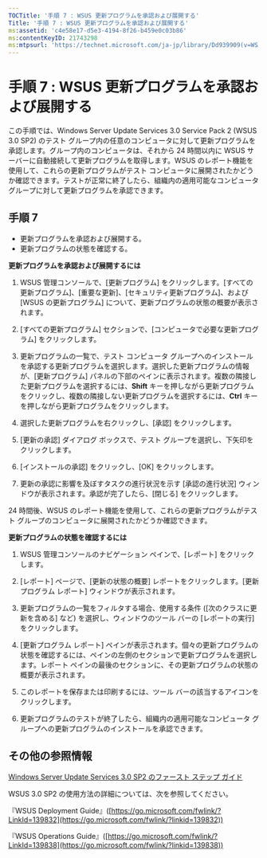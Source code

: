 ```yaml
---
TOCTitle: '手順 7 : WSUS 更新プログラムを承認および展開する'
Title: '手順 7 : WSUS 更新プログラムを承認および展開する'
ms:assetid: 'c4e58e17-d5e3-4194-8f26-b459e0c03b86'
ms:contentKeyID: 21743298
ms:mtpsurl: 'https://technet.microsoft.com/ja-jp/library/Dd939909(v=WS.10)'
---
```


手順 7 : WSUS 更新プログラムを承認および展開する
================================================

この手順では、Windows Server Update Services 3.0 Service Pack 2 (WSUS 3.0 SP2) のテスト グループ内の任意のコンピュータに対して更新プログラムを承認します。グループ内のコンピュータは、それから 24 時間以内に WSUS サーバーに自動接続して更新プログラムを取得します。WSUS のレポート機能を使用して、これらの更新プログラムがテスト コンピュータに展開されたかどうか確認できます。テストが正常に終了したら、組織内の適用可能なコンピュータ グループに対して更新プログラムを承認できます。

手順 7
------

-   更新プログラムを承認および展開する。
-   更新プログラムの状態を確認する。

**更新プログラムを承認および展開するには**
1.  WSUS 管理コンソールで、\[更新プログラム\] をクリックします。\[すべての更新プログラム\]、\[重要な更新\]、\[セキュリティ更新プログラム\]、および \[WSUS の更新プログラム\] について、更新プログラムの状態の概要が表示されます。

2.  \[すべての更新プログラム\] セクションで、\[コンピュータで必要な更新プログラム\] をクリックします。

3.  更新プログラムの一覧で、テスト コンピュータ グループへのインストールを承認する更新プログラムを選択します。選択した更新プログラムの情報が、\[更新プログラム\] パネルの下部のペインに表示されます。複数の隣接した更新プログラムを選択するには、**Shift** キーを押しながら更新プログラムをクリックし、複数の隣接しない更新プログラムを選択するには、**Ctrl** キーを押しながら更新プログラムをクリックします。

4.  選択した更新プログラムを右クリックし、\[承認\] をクリックします。

5.  \[更新の承認\] ダイアログ ボックスで、テスト グループを選択し、下矢印をクリックします。

6.  \[インストールの承認\] をクリックし、\[OK\] をクリックします。

7.  更新の承認に影響を及ぼすタスクの進行状況を示す \[承認の進行状況\] ウィンドウが表示されます。承認が完了したら、\[閉じる\] をクリックします。

24 時間後、WSUS のレポート機能を使用して、これらの更新プログラムがテスト グループのコンピュータに展開されたかどうか確認できます。

**更新プログラムの状態を確認するには**
1.  WSUS 管理コンソールのナビゲーション ペインで、\[レポート\] をクリックします。

2.  \[レポート\] ページで、\[更新の状態の概要\] レポートをクリックします。\[更新プログラム レポート\] ウィンドウが表示されます。

3.  更新プログラムの一覧をフィルタする場合、使用する条件 (\[次のクラスに更新を含める\] など) を選択し、ウィンドウのツール バーの \[レポートの実行\] をクリックします。

4.  \[更新プログラム レポート\] ペインが表示されます。個々の更新プログラムの状態を確認するには、ペインの左側のセクションで更新プログラムを選択します。レポート ペインの最後のセクションに、その更新プログラムの状態の概要が表示されます。

5.  このレポートを保存または印刷するには、ツール バーの該当するアイコンをクリックします。

6.  更新プログラムのテストが終了したら、組織内の適用可能なコンピュータ グループへの更新プログラムのインストールを承認できます。

その他の参照情報
----------------

[Windows Server Update Services 3.0 SP2 のファースト ステップ ガイド](https://technet.microsoft.com/4b504edc-93b3-45b0-a7e8-d0107f1a4442)

WSUS 3.0 SP2 の使用方法の詳細については、次を参照してください。

『WSUS Deployment Guide』([https://go.microsoft.com/fwlink/?LinkId=139832](https://go.microsoft.com/fwlink/?linkid=139832))

『WSUS Operations Guide』([https://go.microsoft.com/fwlink/?LinkId=139838](https://go.microsoft.com/fwlink/?linkid=139838))
